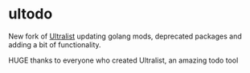 # ultodo
New fork of [Ultralist](https://github/ultodo) updating golang mods, deprecated packages and adding a bit of functionality.

HUGE thanks to everyone who created Ultralist, an amazing todo tool
